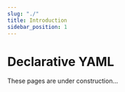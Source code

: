 ```yaml
---
slug: "./"
title: Introduction
sidebar_position: 1
---
```

# Declarative YAML
These pages are under construction...
